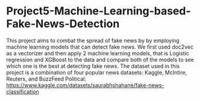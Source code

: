 # Project5-Machine-Learning-based-Fake-News-Detection
This project aims to combat the spread of fake news by by employing machine learning models that can detect fake news. We first used doc2vec as a vectorizer and then apply 2 machine learning models, that is Logistic regression and XGBoost to the data and compare both of the models to see which one is the best at detecting fake news. The dataset used in this project is a combination of four popular news datasets: Kaggle, McIntire, Reuters, and BuzzFeed Political: https://www.kaggle.com/datasets/saurabhshahane/fake-news-classification
